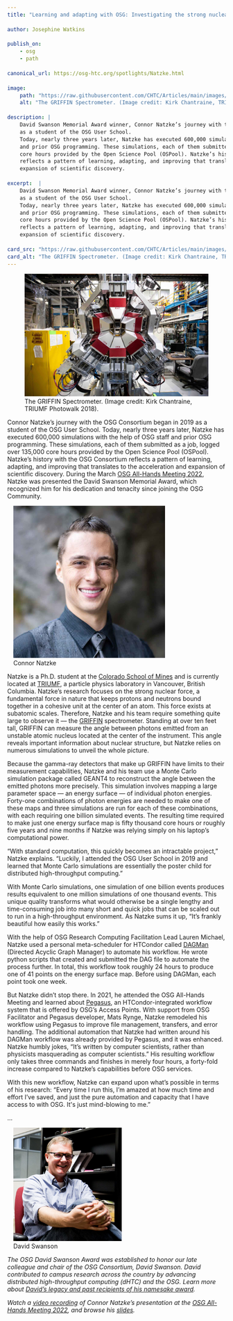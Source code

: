 ```yaml
---
title: "Learning and adapting with OSG: Investigating the strong nuclear force"

author: Josephine Watkins

publish_on:
    - osg
    - path

canonical_url: https://osg-htc.org/spotlights/Natzke.html

image:
    path: "https://raw.githubusercontent.com/CHTC/Articles/main/images/Spectrometer.jpg"
    alt: "The GRIFFIN Spectrometer. (Image credit: Kirk Chantraine, TRIUMF Photowalk 2018)."

description: |
    David Swanson Memorial Award winner, Connor Natzke’s journey with the OSG Consortium began in 2019
    as a student of the OSG User School.
    Today, nearly three years later, Natzke has executed 600,000 simulations with the help of OSG staff
    and prior OSG programming. These simulations, each of them submitted as a job, logged over 135,000
    core hours provided by the Open Science Pool (OSPool). Natzke’s history with the OSG Consortium
    reflects a pattern of learning, adapting, and improving that translates to the acceleration and
    expansion of scientific discovery.

excerpt:  |
    David Swanson Memorial Award winner, Connor Natzke’s journey with the OSG Consortium began in 2019
    as a student of the OSG User School.
    Today, nearly three years later, Natzke has executed 600,000 simulations with the help of OSG staff
    and prior OSG programming. These simulations, each of them submitted as a job, logged over 135,000
    core hours provided by the Open Science Pool (OSPool). Natzke’s history with the OSG Consortium
    reflects a pattern of learning, adapting, and improving that translates to the acceleration and
    expansion of scientific discovery.

card_src: "https://raw.githubusercontent.com/CHTC/Articles/main/images/Spectrometer.jpg"
card_alt: "The GRIFFIN Spectrometer. (Image credit: Kirk Chantraine, TRIUMF Photowalk 2018)."
---
```


<figure>
  <img src="https://raw.githubusercontent.com/CHTC/Articles/main/images/Spectrometer.jpg" alt="The GRIFFIN Spectrometer"/>
  <figcaption class="figure-caption">The GRIFFIN Spectrometer. (Image credit: Kirk Chantraine, TRIUMF Photowalk 2018).<br/></figcaption>
</figure>

Connor Natzke’s journey with the OSG Consortium began in 2019 as a student of the OSG User School. Today, nearly three years later, Natzke has executed
600,000 simulations with the help of OSG staff and prior OSG programming. These simulations, each of them submitted as a job, logged over 135,000 core
hours provided by the Open Science Pool (OSPool). Natzke’s history with the OSG Consortium reflects a pattern of learning, adapting, and improving that
translates to the acceleration and expansion of scientific discovery. During the March [OSG All-Hands Meeting 2022](https://osg-htc.org/all-hands/2022/),
Natzke was presented the David Swanson Memorial Award, which recognized him for his dedication and tenacity since joining the OSG Community.

<figure class="figure float-end" style="margin-left: 1em">
  <img src='https://raw.githubusercontent.com/CHTC/Articles/main/images/Connor-Natzke-Square-smaller.jpg' class="figure-img img-fluid rounded" alt="Connor Natzke" width="350px">
  <figcaption class="figure-caption">Connor Natzke<br/></figcaption>
</figure>

Natzke is a Ph.D. student at the [Colorado School of Mines](https://www.mines.edu/) and is currently located at [TRIUMF](https://www.triumf.ca/), a particle
physics laboratory in Vancouver, British Columbia. Natzke’s research focuses on the strong nuclear force, a fundamental force in nature that keeps protons and neutrons bound together in a cohesive unit at
the center of an atom. This force exists at subatomic scales. Therefore, Natzke and his team require something quite large to observe it –– the [GRIFFIN](https://griffin.triumf.ca/index.html)
spectrometer. Standing at over ten feet tall, GRIFFIN can measure the angle between photons emitted from an unstable atomic nucleus located at the center
of the instrument. This angle reveals important information about nuclear structure, but Natzke relies on numerous simulations to unveil the whole picture.

Because the gamma-ray detectors that make up GRIFFIN have limits to their measurement capabilities, Natzke and his team use a Monte Carlo simulation
package called GEANT4 to reconstruct the angle between the emitted photons more precisely. This simulation involves mapping a large parameter space ––
an energy surface –– of individual photon energies. Forty-one combinations of photon energies are needed to make one of these maps and three simulations
are run for each of these combinations, with each requiring one billion simulated events. The resulting time required to make just one energy surface map is fifty thousand core hours or roughly five years and nine months if Natzke was relying simply on his laptop’s computational power.

“With standard computation, this quickly becomes an intractable project,” Natzke explains. “Luckily, I attended the OSG User School in 2019 and learned that
Monte Carlo simulations are essentially the poster child for distributed high-throughput computing.”

With Monte Carlo simulations, one simulation of one billion events produces results equivalent to one million simulations of one thousand events.
This unique quality transforms what would otherwise be a single lengthy and time-consuming job into many short and quick jobs that can be scaled out to
run in a high-throughput environment. As Natzke sums it up, “It’s frankly beautiful how easily this works.”

With the help of OSG Research Computing Facilitation Lead Lauren Michael, Natzke used a personal meta-scheduler for HTCondor called
[DAGMan](https://htcondor.org/dagman/dagman.html) (Directed Acyclic Graph Manager) to automate his workflow. He wrote python scripts that created and
submitted the DAG file to automate the process further. In total, this workflow took roughly 24 hours to produce one of 41 points on the energy surface
map. Before using DAGMan, each point took one week.

But Natzke didn’t stop there. In 2021, he attended the OSG All-Hands Meeting and learned about [Pegasus](https://pegasus.isi.edu/), an HTCondor-integrated
workflow system that is offered by OSG’s Access Points. With support from OSG Facilitator and Pegasus developer, Mats Rynge, Natzke remodeled his workflow
using Pegasus to improve file management, transfers, and error handling. The additional automation that Natzke had written around his DAGMan workflow was
already provided by Pegasus, and it was enhanced. Natzke humbly jokes, “It’s written by computer scientists, rather than physicists masquerading as
computer scientists.” His resulting workflow only takes three commands and finishes in merely four hours, a forty-fold increase compared to Natzke’s
capabilities before OSG services.

With this new workflow, Natzke can expand upon what’s possible in terms of his research: “Every time I run this, I’m amazed at how much time and effort
I’ve saved, and just the pure automation and capacity that I have access to with OSG. It's just mind-blowing to me.”

...

<figure class="figure float-end" style="margin-left: 1em">
  <img src='https://raw.githubusercontent.com/CHTC/Articles/main/images/DavidSwanson.png' class="figure-img img-fluid rounded" alt="David Swanson" width="250px">
  <figcaption class="figure-caption">David Swanson<br/></figcaption>
</figure>       


*The OSG David Swanson Award was established to honor our late colleague and chair of the OSG Consortium, David Swanson. David contributed to campus
research across the country by advancing distributed high-throughput computing (dHTC) and the OSG. Learn more about [David’s legacy and past recipients of his namesake award](https://path-cc.io/news/2021-03-19-Nicholas-Cooley-2021-David-Swanson-Award-Winner/).*

*Watch a [video recording](https://www.youtube.com/watch?v=YTyFIdOsJvY&t=175s) of Connor Natzke’s presentation at the [OSG All-Hands Meeting 2022](https://osg-htc.org/all-hands/), and browse his [slides](https://osg-htc.org/all-hands/).*   
